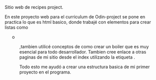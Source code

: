 Sitio web de recipes project.

En este proyecto web para el curriculum de Odin-project se pone en practica lo que es html basico, donde trabajé con elementos para crear listas como <ul> o <ol>,tambien utilicé conceptos de como crear un boiler que es muy esencial para todo desarrollador. Tambien cree enlace a otras paginas de mi sitio desde el index utilizando la etiqueta <a>. 

Todo esto me ayudó a crear una estructura basica de mi primer proyecto en el programa.